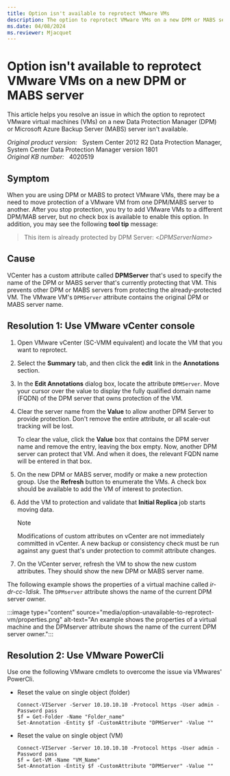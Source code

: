 ```yaml
---
title: Option isn't available to reprotect VMware VMs
description: The option to reprotect VMware VMs on a new DPM or MABS server isn't available.
ms.date: 04/08/2024
ms.reviewer: Mjacquet
---
```

# Option isn't available to reprotect VMware VMs on a new DPM or MABS server

This article helps you resolve an issue in which the option to reprotect VMware virtual machines (VMs) on a new Data Protection Manager (DPM) or Microsoft Azure Backup Server (MABS) server isn't available.

_Original product version:_ &nbsp; System Center 2012 R2 Data Protection Manager, System Center Data Protection Manager version 1801  
_Original KB number:_ &nbsp; 4020519

## Symptom

When you are using DPM or MABS to protect VMware VMs, there may be a need to move protection of a VMware VM from one DPM/MABS server to another. After you stop protection, you try to add VMware VMs to a different DPM/MAB server, but no check box is available to enable this option. In addition, you may see the following **tool tip** message:

> This item is already protected by DPM Server: \<*DPMServerName*>

## Cause

VCenter has a custom attribute called **DPMServer** that's used to specify the name of the DPM or MABS server that's currently protecting that VM. This prevents other DPM or MABS servers from protecting the already-protected VM. The VMware VM's `DPMServer` attribute contains the original DPM or MABS server name.

## Resolution 1: Use VMware vCenter console

1. Open VMware vCenter (SC-VMM equivalent) and locate the VM that you want to reprotect.
1. Select the **Summary** tab, and then click the **edit** link in the **Annotations** section.
1. In the **Edit Annotations** dialog box, locate the attribute `DPMServer`. Move your cursor over the value to display the fully qualified domain name (FQDN) of the DPM server that owns protection of the VM.
1. Clear the server name from the **Value** to allow another DPM Server to provide protection. Don't remove the entire attribute, or all scale-out tracking will be lost.

    To clear the value, click the **Value** box that contains the DPM server name and remove the entry, leaving the box empty. Now, another DPM server can protect that VM. And when it does, the relevant FQDN name will be entered in that box.

1. On the new DPM or MABS server, modify or make a new protection group. Use the **Refresh** button to enumerate the VMs. A check box should be available to add the VM of interest to protection.
1. Add the VM to protection and validate that **Initial Replica** job starts moving data.

   > [!NOTE]
   > Modifications of custom attributes on vCenter are not immediately committed in vCenter. A new backup or consistency check must be run against any guest that's under protection to commit attribute changes.

1. On the VCenter server, refresh the VM to show the new custom attributes. They should show the new DPM or MABS server name.

The following example shows the properties of a virtual machine called *ir-dr-cc-1disk*. The `DPMserver` attribute shows the name of the current DPM server owner.

:::image type="content" source="media/option-unavailable-to-reprotect-vm/properties.png" alt-text="An example shows the properties of a virtual machine and the DPMserver attribute shows the name of the current DPM server owner.":::

## Resolution 2: Use VMware PowerCli

Use one the following VMware cmdlets to overcome the issue via VMwares' PowerCli.

- Reset the value on single object (folder)

    ```console
    Connect-VIServer -Server 10.10.10.10 -Protocol https -User admin -Password pass
    $f = Get-Folder -Name "Folder_name"
    Set-Annotation -Entity $f -CustomAttribute "DPMServer" -Value ""
    ```

- Reset the value on single object (VM)

    ```console
    Connect-VIServer -Server 10.10.10.10 -Protocol https -User admin -Password pass
    $f = Get-VM -Name "VM_Name"
    Set-Annotation -Entity $f -CustomAttribute "DPMServer" -Value ""
    ```
